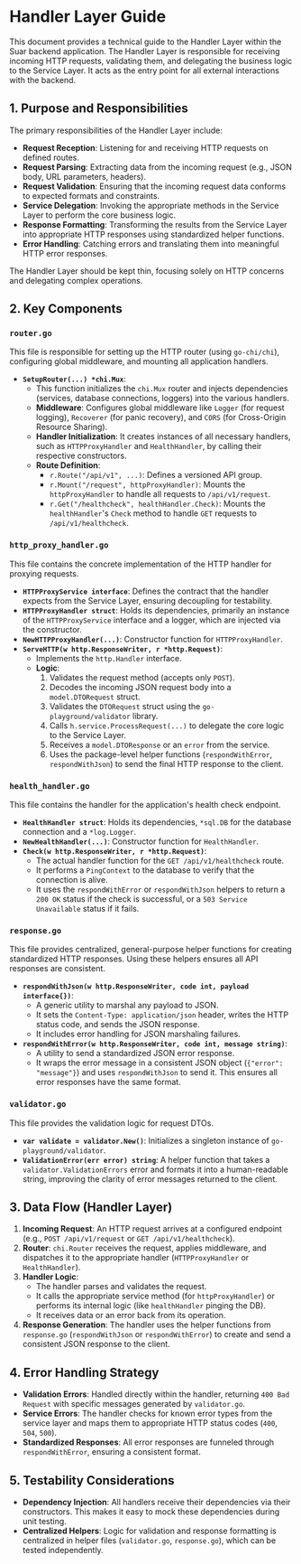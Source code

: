 # Handler Layer Guide

This document provides a technical guide to the Handler Layer within the Suar backend application. The Handler Layer is responsible for receiving incoming HTTP requests, validating them, and delegating the business logic to the Service Layer. It acts as the entry point for all external interactions with the backend.

## 1. Purpose and Responsibilities

The primary responsibilities of the Handler Layer include:

-   **Request Reception**: Listening for and receiving HTTP requests on defined routes.
-   **Request Parsing**: Extracting data from the incoming request (e.g., JSON body, URL parameters, headers).
-   **Request Validation**: Ensuring that the incoming request data conforms to expected formats and constraints.
-   **Service Delegation**: Invoking the appropriate methods in the Service Layer to perform the core business logic.
-   **Response Formatting**: Transforming the results from the Service Layer into appropriate HTTP responses using standardized helper functions.
-   **Error Handling**: Catching errors and translating them into meaningful HTTP error responses.

The Handler Layer should be kept thin, focusing solely on HTTP concerns and delegating complex operations.

## 2. Key Components

### `router.go`

This file is responsible for setting up the HTTP router (using `go-chi/chi`), configuring global middleware, and mounting all application handlers.

-   **`SetupRouter(...) *chi.Mux`**:
    -   This function initializes the `chi.Mux` router and injects dependencies (services, database connections, loggers) into the various handlers.
    -   **Middleware**: Configures global middleware like `Logger` (for request logging), `Recoverer` (for panic recovery), and `CORS` (for Cross-Origin Resource Sharing).
    -   **Handler Initialization**: It creates instances of all necessary handlers, such as `HTTPProxyHandler` and `HealthHandler`, by calling their respective constructors.
    -   **Route Definition**:
        -   `r.Route("/api/v1", ...)`: Defines a versioned API group.
        -   `r.Mount("/request", httpProxyHandler)`: Mounts the `httpProxyHandler` to handle all requests to `/api/v1/request`.
        -   `r.Get("/healthcheck", healthHandler.Check)`: Mounts the `healthHandler`'s `Check` method to handle `GET` requests to `/api/v1/healthcheck`.

### `http_proxy_handler.go`

This file contains the concrete implementation of the HTTP handler for proxying requests.

-   **`HTTPProxyService interface`**: Defines the contract that the handler expects from the Service Layer, ensuring decoupling for testability.
-   **`HTTPProxyHandler struct`**: Holds its dependencies, primarily an instance of the `HTTPProxyService` interface and a logger, which are injected via the constructor.
-   **`NewHTTPProxyHandler(...)`**: Constructor function for `HTTPProxyHandler`.
-   **`ServeHTTP(w http.ResponseWriter, r *http.Request)`**:
    -   Implements the `http.Handler` interface.
    -   **Logic**:
        1.  Validates the request method (accepts only `POST`).
        2.  Decodes the incoming JSON request body into a `model.DTORequest` struct.
        3.  Validates the `DTORequest` struct using the `go-playground/validator` library.
        4.  Calls `h.service.ProcessRequest(...)` to delegate the core logic to the Service Layer.
        5.  Receives a `model.DTOResponse` or an `error` from the service.
        6.  Uses the package-level helper functions (`respondWithError`, `respondWithJson`) to send the final HTTP response to the client.

### `health_handler.go`

This file contains the handler for the application's health check endpoint.

-   **`HealthHandler struct`**: Holds its dependencies, `*sql.DB` for the database connection and a `*log.Logger`.
-   **`NewHealthHandler(...)`**: Constructor function for `HealthHandler`.
-   **`Check(w http.ResponseWriter, r *http.Request)`**:
    -   The actual handler function for the `GET /api/v1/healthcheck` route.
    -   It performs a `PingContext` to the database to verify that the connection is alive.
    -   It uses the `respondWithError` or `respondWithJson` helpers to return a `200 OK` status if the check is successful, or a `503 Service Unavailable` status if it fails.

### `response.go`

This file provides centralized, general-purpose helper functions for creating standardized HTTP responses. Using these helpers ensures all API responses are consistent.

-   **`respondWithJson(w http.ResponseWriter, code int, payload interface{})`**:
    -   A generic utility to marshal any payload to JSON.
    -   It sets the `Content-Type: application/json` header, writes the HTTP status code, and sends the JSON response.
    -   It includes error handling for JSON marshaling failures.
-   **`respondWithError(w http.ResponseWriter, code int, message string)`**:
    -   A utility to send a standardized JSON error response.
    -   It wraps the error message in a consistent JSON object (`{"error": "message"}`) and uses `respondWithJson` to send it. This ensures all error responses have the same format.

### `validator.go`

This file provides the validation logic for request DTOs.

-   **`var validate = validator.New()`**: Initializes a singleton instance of `go-playground/validator`.
-   **`ValidationError(err error) string`**: A helper function that takes a `validator.ValidationErrors` error and formats it into a human-readable string, improving the clarity of error messages returned to the client.

## 3. Data Flow (Handler Layer)

1.  **Incoming Request**: An HTTP request arrives at a configured endpoint (e.g., `POST /api/v1/request` or `GET /api/v1/healthcheck`).
2.  **Router**: `chi.Router` receives the request, applies middleware, and dispatches it to the appropriate handler (`HTTPProxyHandler` or `HealthHandler`).
3.  **Handler Logic**:
    -   The handler parses and validates the request.
    -   It calls the appropriate service method (for `httpProxyHandler`) or performs its internal logic (like `healthHandler` pinging the DB).
    -   It receives data or an error back from its operation.
4.  **Response Generation**: The handler uses the helper functions from `response.go` (`respondWithJson` or `respondWithError`) to create and send a consistent JSON response to the client.

## 4. Error Handling Strategy

-   **Validation Errors**: Handled directly within the handler, returning `400 Bad Request` with specific messages generated by `validator.go`.
-   **Service Errors**: The handler checks for known error types from the service layer and maps them to appropriate HTTP status codes (`400`, `504`, `500`).
-   **Standardized Responses**: All error responses are funneled through `respondWithError`, ensuring a consistent format.

## 5. Testability Considerations

-   **Dependency Injection**: All handlers receive their dependencies via their constructors. This makes it easy to mock these dependencies during unit testing.
-   **Centralized Helpers**: Logic for validation and response formatting is centralized in helper files (`validator.go`, `response.go`), which can be tested independently.
